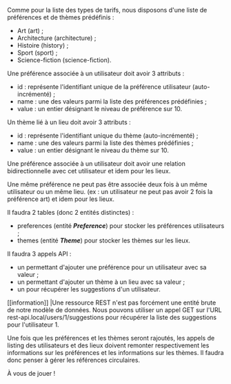 Comme pour la liste des types de tarifs, nous disposons d'une liste de préférences et de thèmes prédéfinis :

- Art (art) ;
- Architecture (architecture) ;
- Histoire (history) ;
- Sport (sport) ;
- Science-fiction (science-fiction).

Une préférence associée à un utilisateur doit avoir 3 attributs :

- id : représente l'identifiant unique de la préférence utilisateur (auto-incrémenté) ;
- name : une des valeurs parmi la liste des préférences prédéfinies ;
- value : un entier désignant le niveau de préférence sur 10.

Un thème lié à un lieu doit avoir 3 attributs :

- id : représente l'identifiant unique du thème (auto-incrémenté) ;
- name : une des valeurs parmi la liste des thèmes prédéfinies ;
- value : un entier désignant le niveau du thème sur 10.

Une préférence associée à un utilisateur doit avoir une relation bidirectionnelle avec cet utilisateur et idem pour les lieux.

Une même préférence ne peut pas être associée deux fois à un même utilisateur ou un même lieu. (ex : un utilisateur ne peut pas avoir 2 fois la préférence art) et idem pour les lieux.

Il faudra 2 tables (donc 2 entités distinctes) :

- preferences (entité ***Preference***) pour stocker les préférences utilisateurs ;
- themes (entité ***Theme***) pour stocker les thèmes sur les lieux.

Il faudra 3 appels API :

- un permettant d'ajouter une préférence pour un utilisateur avec sa valeur ;
- un permettant d'ajouter un thème à un lieu avec sa valeur ;
- un pour récupérer les suggestions d'un utilisateur.

[[information]]
|Une ressource REST n'est pas forcément une entité brute de notre modèle de données. Nous pouvons utiliser un appel GET sur l'URL rest-api.local/users/1/suggestions pour récupérer la liste des suggestions pour l'utilisateur 1.

Une fois que les préférences et les thèmes seront rajoutés, les appels de listing des utilisateurs et des lieux doivent remonter respectivement les informations sur les préférences et les informations sur les thèmes. Il faudra donc penser à gérer les références circulaires.

À vous de jouer !
